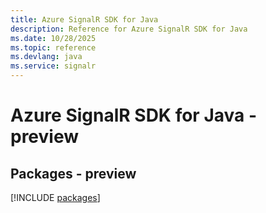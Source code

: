 ```yaml
---
title: Azure SignalR SDK for Java
description: Reference for Azure SignalR SDK for Java
ms.date: 10/28/2025
ms.topic: reference
ms.devlang: java
ms.service: signalr
---
```

# Azure SignalR SDK for Java - preview
## Packages - preview
[!INCLUDE [packages](signalr-index.md)]